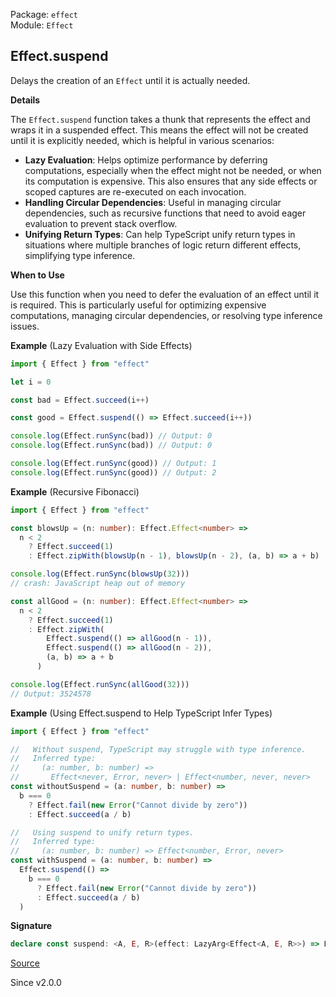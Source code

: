 Package: `effect`<br />
Module: `Effect`<br />

## Effect.suspend

Delays the creation of an `Effect` until it is actually needed.

**Details**

The `Effect.suspend` function takes a thunk that represents the effect and
wraps it in a suspended effect. This means the effect will not be created
until it is explicitly needed, which is helpful in various scenarios:
- **Lazy Evaluation**: Helps optimize performance by deferring computations,
  especially when the effect might not be needed, or when its computation is
  expensive. This also ensures that any side effects or scoped captures are
  re-executed on each invocation.
- **Handling Circular Dependencies**: Useful in managing circular
  dependencies, such as recursive functions that need to avoid eager
  evaluation to prevent stack overflow.
- **Unifying Return Types**: Can help TypeScript unify return types in
  situations where multiple branches of logic return different effects,
  simplifying type inference.

**When to Use**

Use this function when you need to defer the evaluation of an effect until it
is required. This is particularly useful for optimizing expensive
computations, managing circular dependencies, or resolving type inference
issues.

**Example** (Lazy Evaluation with Side Effects)

```ts
import { Effect } from "effect"

let i = 0

const bad = Effect.succeed(i++)

const good = Effect.suspend(() => Effect.succeed(i++))

console.log(Effect.runSync(bad)) // Output: 0
console.log(Effect.runSync(bad)) // Output: 0

console.log(Effect.runSync(good)) // Output: 1
console.log(Effect.runSync(good)) // Output: 2
```

**Example** (Recursive Fibonacci)

```ts
import { Effect } from "effect"

const blowsUp = (n: number): Effect.Effect<number> =>
  n < 2
    ? Effect.succeed(1)
    : Effect.zipWith(blowsUp(n - 1), blowsUp(n - 2), (a, b) => a + b)

console.log(Effect.runSync(blowsUp(32)))
// crash: JavaScript heap out of memory

const allGood = (n: number): Effect.Effect<number> =>
  n < 2
    ? Effect.succeed(1)
    : Effect.zipWith(
        Effect.suspend(() => allGood(n - 1)),
        Effect.suspend(() => allGood(n - 2)),
        (a, b) => a + b
      )

console.log(Effect.runSync(allGood(32)))
// Output: 3524578
```

**Example** (Using Effect.suspend to Help TypeScript Infer Types)

```ts
import { Effect } from "effect"

//   Without suspend, TypeScript may struggle with type inference.
//   Inferred type:
//     (a: number, b: number) =>
//       Effect<never, Error, never> | Effect<number, never, never>
const withoutSuspend = (a: number, b: number) =>
  b === 0
    ? Effect.fail(new Error("Cannot divide by zero"))
    : Effect.succeed(a / b)

//   Using suspend to unify return types.
//   Inferred type:
//     (a: number, b: number) => Effect<number, Error, never>
const withSuspend = (a: number, b: number) =>
  Effect.suspend(() =>
    b === 0
      ? Effect.fail(new Error("Cannot divide by zero"))
      : Effect.succeed(a / b)
  )
```

**Signature**

```ts
declare const suspend: <A, E, R>(effect: LazyArg<Effect<A, E, R>>) => Effect<A, E, R>
```

[Source](https://github.com/Effect-TS/effect/tree/main/packages/effect/src/Effect.ts#L3268)

Since v2.0.0